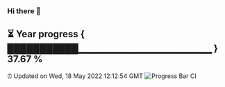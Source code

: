 ### Hi there 👋
⏳ Year progress { ███████████▁▁▁▁▁▁▁▁▁▁▁▁▁▁▁▁▁▁▁ } 37.67 %
---
⏰ Updated on Wed, 18 May 2022 12:12:54 GMT
![Progress Bar CI](https://github.com/Moyi321/Moyi321/workflows/Progress%20Bar%20CI/badge.svg)
